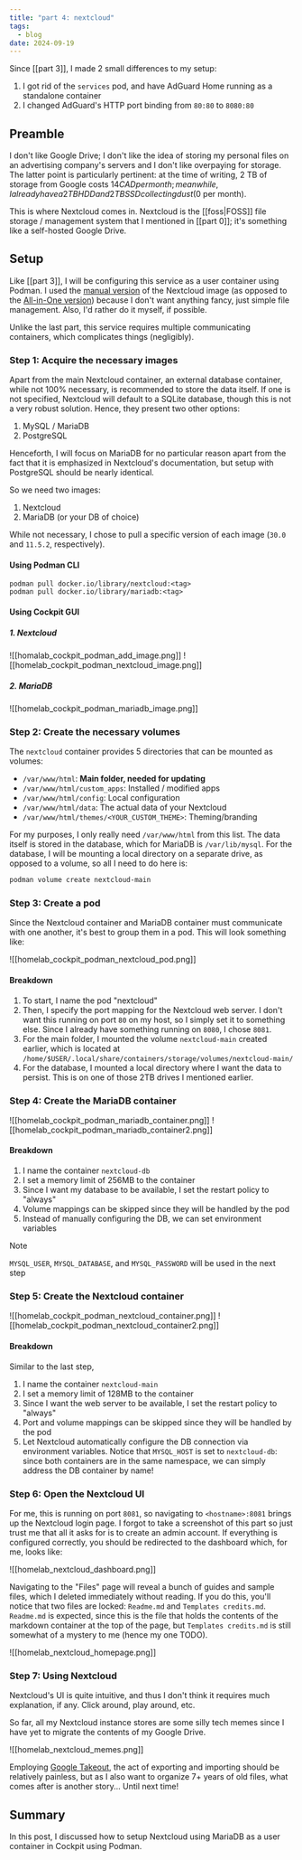```yaml
---
title: "part 4: nextcloud"
tags:
  - blog
date: 2024-09-19
---
```

Since [[part 3]], I made 2 small differences to my setup:
1. I got rid of the `services` pod, and have AdGuard Home running as a standalone container
2. I changed AdGuard's HTTP port binding from `80:80` to `8080:80`
## Preamble
I don't like Google Drive; I don't like the idea of storing my personal files on an advertising company's servers and I don't like overpaying for storage. The latter point is particularly pertinent: at the time of writing, 2 TB of storage from Google costs $14 CAD per month; meanwhile, I already have a 2 TB HDD and 2 TB SSD collecting dust ($0 per month). 

This is where Nextcloud comes in. Nextcloud is the [[foss|FOSS]] file storage / management system that I mentioned in [[part 0]]; it's something like a self-hosted Google Drive. 
## Setup
Like [[part 3]], I will be configuring this service as a user container using Podman. I used the [manual version](https://hub.docker.com/_/nextcloud/) of the Nextcloud image (as opposed to the [All-in-One version](https://github.com/nextcloud/all-in-one#nextcloud-all-in-one)) because I don't want anything fancy, just simple file management. Also, I'd rather do it myself, if possible. 

Unlike the last part, this service requires multiple communicating containers, which complicates things (negligibly). 
### Step 1: Acquire the necessary images
Apart from the main Nextcloud container, an external database container, while not 100% necessary, is recommended to store the data itself. If one is not specified, Nextcloud will default to a SQLite database, though this is not a very robust solution. Hence, they present two other options:
1. MySQL / MariaDB
2. PostgreSQL

Henceforth, I will focus on MariaDB for no particular reason apart from the fact that it is emphasized in Nextcloud's documentation, but setup with PostgreSQL should be nearly identical.

So we need two images:
1. Nextcloud
2. MariaDB (or your DB of choice)

While not necessary, I chose to pull a specific version of each image (`30.0` and `11.5.2`, respectively).
#### Using Podman CLI
```
podman pull docker.io/library/nextcloud:<tag>
podman pull docker.io/library/mariadb:<tag>
```
#### Using Cockpit GUI
##### 1. Nextcloud
![[homalab_cockpit_podman_add_image.png]]
![[homelab_cockpit_podman_nextcloud_image.png]]
##### 2. MariaDB
![[homelab_cockpit_podman_mariadb_image.png]]
### Step 2: Create the necessary volumes
The `nextcloud` container provides 5 directories that can be mounted as volumes:
- `/var/www/html`: **Main folder, needed for updating**
- `/var/www/html/custom_apps`: Installed / modified apps
- `/var/www/html/config`: Local configuration
- `/var/www/html/data`: The actual data of your Nextcloud
- `/var/www/html/themes/<YOUR_CUSTOM_THEME>`: Theming/branding

For my purposes, I only really need `/var/www/html` from this list. The data itself is stored in the database, which for MariaDB is `/var/lib/mysql`. For the database, I will be mounting a local directory on a separate drive, as opposed to a volume, so all I need to do here is:

```bash
podman volume create nextcloud-main
```
### Step 3: Create a pod
Since the Nextcloud container and MariaDB container must communicate with one another, it's best to group them in a pod. This will look something like:

![[homelab_cockpit_podman_nextcloud_pod.png]]
#### Breakdown
1. To start, I name the pod "nextcloud"
2. Then, I specify the port mapping for the Nextcloud web server. I don't want this running on port `80` on my host, so I simply set it to something else. Since I already have something running on `8080`, I chose `8081`.
3. For the main folder, I mounted the volume `nextcloud-main` created earlier, which is located at `/home/$USER/.local/share/containers/storage/volumes/nextcloud-main/`
4. For the database, I mounted a local directory where I want the data to persist. This is on one of those 2TB drives I mentioned earlier. 
### Step 4: Create the MariaDB container
![[homelab_cockpit_podman_mariadb_container.png]]
![[homelab_cockpit_podman_mariadb_container2.png]]
#### Breakdown
1. I name the container `nextcloud-db`
2. I set a memory limit of 256MB to the container
3. Since I want my database to be available, I set the restart policy to "always"
4. Volume mappings can be skipped since they will be handled by the pod
5. Instead of manually configuring the DB, we can set environment variables

> [!note]
> `MYSQL_USER`, `MYSQL_DATABASE`, and `MYSQL_PASSWORD` will be used in the next step
### Step 5: Create the Nextcloud container
![[homelab_cockpit_podman_nextcloud_container.png]]
![[homelab_cockpit_podman_nextcloud_container2.png]]
#### Breakdown
Similar to the last step,
1. I name the container `nextcloud-main`
2. I set a memory limit of 128MB to the container
3. Since I want the web server to be available, I set the restart policy to "always"
4. Port and volume mappings can be skipped since they will be handled by the pod
5. Let Nextcloud automatically configure the DB connection via environment variables. Notice that `MYSQL_HOST` is set to `nextcloud-db`: since both containers are in the same namespace, we can simply address the DB container by name!
### Step 6: Open the Nextcloud UI
For me, this is running on port `8081`, so navigating to `<hostname>:8081` brings up the Nextcloud login page. I forgot to take a screenshot of this part so just trust me that all it asks for is to create an admin account. If everything is configured correctly, you should be redirected to the dashboard which, for me, looks like:

![[homelab_nextcloud_dashboard.png]]

Navigating to the "Files" page will reveal a bunch of guides and sample files, which I deleted immediately without reading. If you do this, you'll notice that two files are locked: `Readme.md` and `Templates credits.md`. `Readme.md` is expected, since this is the file that holds the contents of the markdown container at the top of the page, but `Templates credits.md` is still somewhat of a mystery to me (hence my one TODO).

![[homelab_nextcloud_homepage.png]]
### Step 7: Using Nextcloud
Nextcloud's UI is quite intuitive, and thus I don't think it requires much explanation, if any. Click around, play around, etc.

So far, all my Nextcloud instance stores are some silly tech memes since I have yet to migrate the contents of my Google Drive. 

![[homelab_nextcloud_memes.png]]

Employing [Google Takeout](https://takeout.google.com/), the act of exporting and importing should be relatively painless, but as I also want to organize 7+ years of old files, what comes after is another story... Until next time!
## Summary
In this post, I discussed how to setup Nextcloud using MariaDB as a user container in Cockpit using Podman.